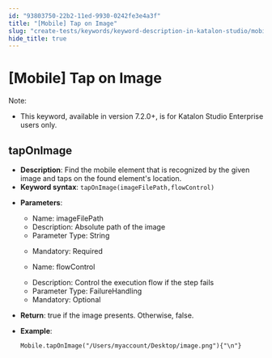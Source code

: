 ```yaml
---
id: "93803750-22b2-11ed-9930-0242fe3e4a3f"
title: "[Mobile] Tap on Image"
slug: "create-tests/keywords/keyword-description-in-katalon-studio/mobile-keywords/mobile-tap-on-image"
hide_title: true
---
```


# <a id="id_0" class="anchor_top_offset"/><a id="ariaid-title1" class="anchor_top_offset"/>[Mobile] Tap on Image

              
<div xmlns="http://www.w3.org/1999/xhtml" className="note note note_note" id="id_0__id"><span className="note__title">Note:</span> 
  <ul className="ul"><li className="li"><p className="p">This keyword, available in version 7.2.0+, is for Katalon Studio
        Enterprise users only.</p></li></ul>
</div>
      

## <a id="id_0__id_1" class="anchor_top_offset"/>tapOnImage

              
<ul xmlns="http://www.w3.org/1999/xhtml" className="ul"><li className="li">     <strong className="ph b">Description</strong>: Find the mobile element that is     recognized by the given image and taps on the found element's     location.</li><li className="li">     <strong className="ph b">Keyword syntax</strong>:     <code className="ph codeph">tapOnImage(imageFilePath,flowControl)</code>   </li><li className="li">     <p className="p">       <strong className="ph b">Parameters</strong>:</p>     <ul className="ul"><li className="li">Name: imageFilePath</li><li className="li">Description: Absolute path of the image</li><li className="li">Parameter Type: String</li><li className="li">         <p className="p">Mandatory: Required</p>       </li><li className="li">         <p className="p">Name: flowControl</p>       </li><li className="li">Description: Control the execution flow if the step fails</li><li className="li">Parameter Type: FailureHandling</li><li className="li">Mandatory: Optional</li></ul>   </li><li className="li">     <p className="p">       <strong className="ph b">Return</strong>: true if the image presents. Otherwise,       false.</p>   </li><li className="li">     <p className="p">       <strong className="ph b">Example</strong>:</p>     <pre className="pre codeblock"><code>Mobile.tapOnImage("/Users/myaccount/Desktop/image.png"){"\n"}</code></pre>   </li></ul> 
      
